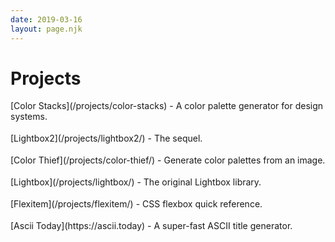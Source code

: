 ```yaml
---
date: 2019-03-16
layout: page.njk
---
```


<h1 class="page-title">Projects</h1>

<ul class="project-list">
  <li><span class="project-title">[Color Stacks](/projects/color-stacks)</span> - A color palette generator for design systems.</li>
  <li><span class="project-title">[Lightbox2](/projects/lightbox2/)</span> - The sequel.</li>
  <li><span class="project-title">[Color Thief](/projects/color-thief/)</span> - Generate color palettes from an image.</li>
  <li><span class="project-title">[Lightbox](/projects/lightbox/)</span> - The original Lightbox library.</li>
  <li><span class="project-title">[Flexitem](/projects/flexitem/)</span> - CSS flexbox quick reference.</li>
  <li><span class="project-title">[Ascii Today](https://ascii.today)</span> - A super-fast ASCII title generator.</li>
</ul>

<style>
.project-list {
  padding-left: 0;
}

.project-list li {
  list-style: none;
  margin-left: 0;
  margin-bottom: 0.6em;
  padding-bottom: 0.6rem;
  border-bottom: 1px solid var(--border-color-light);
}

.project-title a {
  color: var(--color);
  font-weight: var(--weight-x-bold);
}
</style>

